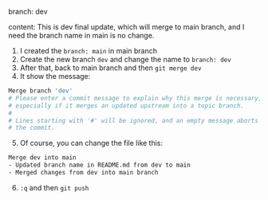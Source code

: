 branch: dev

content: This is dev final update, which will merge to main branch, and I need the branch name in main is no change.

1. I created the `branch: main` in main branch
2. Create the new branch `dev` and change the name to `branch: dev`
3. After that, back to main branch and then `git merge dev`
4. It show the message:
```bash
Merge branch 'dev'
# Please enter a commit message to explain why this merge is necessary,
# especially if it merges an updated upstream into a topic branch.
#
# Lines starting with '#' will be ignored, and an empty message aborts
# the commit.
``` 
5. Of course, you can change the file like this:
```bash
Merge dev into main
- Updated branch name in README.md from dev to main
- Merged changes from dev into main branch
```
6. `:q` and then `git push`